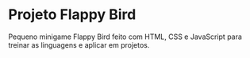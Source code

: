 # Projeto Flappy Bird
 Pequeno minigame Flappy Bird feito com HTML, CSS e JavaScript para treinar as linguagens e aplicar em projetos.
